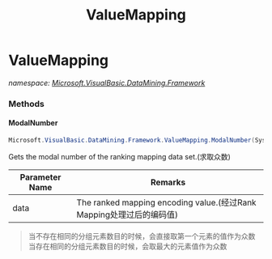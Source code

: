 ﻿---
title: ValueMapping
---

# ValueMapping
_namespace: [Microsoft.VisualBasic.DataMining.Framework](N-Microsoft.VisualBasic.DataMining.Framework.html)_



### Methods

#### ModalNumber
```csharp
Microsoft.VisualBasic.DataMining.Framework.ValueMapping.ModalNumber(System.Int32[])
```
Gets the modal number of the ranking mapping data set.(求取众数)

|Parameter Name|Remarks|
|--------------|-------|
|data|The ranked mapping encoding value.(经过Rank Mapping处理过后的编码值)|

> 
>  当不存在相同的分组元素数目的时候，会直接取第一个元素的值作为众数
>  当存在相同的分组元素数目的时候，会取最大的元素值作为众数
>  





